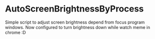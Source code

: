 # AutoScreenBrightnessByProcess

Simple script to adjust screen brightness depend from focus program windows.
Now configured to turn brightness down while watch meme in chrome :D
